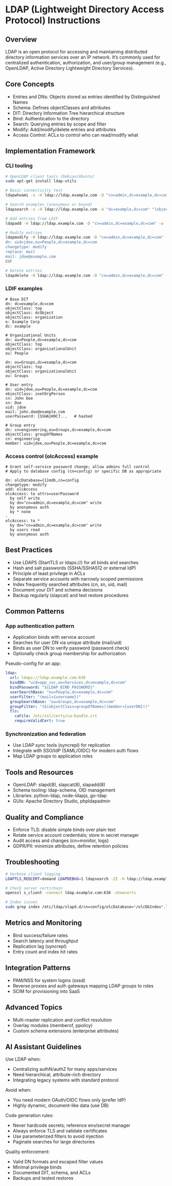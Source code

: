 # LDAP (Lightweight Directory Access Protocol) Instructions

## Overview

LDAP is an open protocol for accessing and maintaining distributed directory information services over an IP network. It’s commonly used for centralized authentication, authorization, and user/group management (e.g., OpenLDAP, Active Directory Lightweight Directory Services).

## Core Concepts

- Entries and DNs: Objects stored as entries identified by Distinguished Names
- Schema: Defines objectClasses and attributes
- DIT: Directory Information Tree hierarchical structure
- Bind: Authentication to the directory
- Search: Querying entries by scope and filter
- Modify: Add/modify/delete entries and attributes
- Access Control: ACLs to control who can read/modify what

## Implementation Framework

### CLI tooling

```bash
# OpenLDAP client tools (Debian/Ubuntu)
sudo apt-get install ldap-utils

# Basic connectivity test
ldapwhoami -x -H ldap://ldap.example.com -D "cn=admin,dc=example,dc=com" -w 'password'

# Search examples (anonymous or bound)
ldapsearch -x -H ldap://ldap.example.com -b "dc=example,dc=com" "(objectClass=person)" cn mail

# Add entries from LDIF
ldapadd -H ldap://ldap.example.com -D "cn=admin,dc=example,dc=com" -w 'password' -f users.ldif

# Modify entries
ldapmodify -H ldap://ldap.example.com -D "cn=admin,dc=example,dc=com" -w 'password' <<'EOF'
dn: uid=jdoe,ou=People,dc=example,dc=com
changetype: modify
replace: mail
mail: jdoe@example.com
EOF

# Delete entries
ldapdelete -H ldap://ldap.example.com -D "cn=admin,dc=example,dc=com" -w 'password' "uid=jdoe,ou=People,dc=example,dc=com"
```

### LDIF examples

```ldif
# Base DIT
dn: dc=example,dc=com
objectClass: top
objectClass: dcObject
objectClass: organization
o: Example Corp
dc: example

# Organizational Units
dn: ou=People,dc=example,dc=com
objectClass: top
objectClass: organizationalUnit
ou: People

dn: ou=Groups,dc=example,dc=com
objectClass: top
objectClass: organizationalUnit
ou: Groups

# User entry
dn: uid=jdoe,ou=People,dc=example,dc=com
objectClass: inetOrgPerson
cn: John Doe
sn: Doe
uid: jdoe
mail: john.doe@example.com
userPassword: {SSHA}H9C7...   # hashed

# Group entry
dn: cn=engineering,ou=Groups,dc=example,dc=com
objectClass: groupOfNames
cn: engineering
member: uid=jdoe,ou=People,dc=example,dc=com
```

### Access control (olcAccess) example

```ldif
# Grant self-service password change; allow admins full control
# Apply to database config (cn=config) or specific DB as appropriate

dn: olcDatabase={1}mdb,cn=config
changetype: modify
add: olcAccess
olcAccess: to attrs=userPassword
  by self write
  by dn="cn=admin,dc=example,dc=com" write
  by anonymous auth
  by * none
-
olcAccess: to *
  by dn="cn=admin,dc=example,dc=com" write
  by users read
  by anonymous auth
```

## Best Practices

- Use LDAPS (StartTLS or ldaps://) for all binds and searches
- Hash and salt passwords (SSHA/SSHA512 or external IdP)
- Principle of least privilege in ACLs
- Separate service accounts with narrowly scoped permissions
- Index frequently searched attributes (cn, sn, uid, mail)
- Document your DIT and schema decisions
- Backup regularly (slapcat) and test restore procedures

## Common Patterns

### App authentication pattern

- Application binds with service account
- Searches for user DN via unique attribute (mail/uid)
- Binds as user DN to verify password (password check)
- Optionally check group membership for authorization

Pseudo-config for an app:

```yaml
ldap:
  url: ldaps://ldap.example.com:636
  bindDN: "uid=app_svc,ou=Services,dc=example,dc=com"
  bindPassword: "${LDAP_BIND_PASSWORD}"
  userSearchBase: "ou=People,dc=example,dc=com"
  userFilter: "(mail={username})"
  groupSearchBase: "ou=Groups,dc=example,dc=com"
  groupFilter: "(&(objectClass=groupOfNames)(member={userDN}))"
  tls:
    caFile: /etc/ssl/certs/ca-bundle.crt
    requireValidCert: true
```

### Synchronization and federation

- Use LDAP sync tools (syncrepl) for replication
- Integrate with SSO/IdP (SAML/OIDC) for modern auth flows
- Map LDAP groups to application roles

## Tools and Resources

- OpenLDAP: slapd(8), slapcat(8), slapadd(8)
- Schema tooling: ldap-schema, OID management
- Libraries: python-ldap, node-ldapjs, go-ldap
- GUIs: Apache Directory Studio, phpldapadmin

## Quality and Compliance

- Enforce TLS: disable simple binds over plain text
- Rotate service account credentials; store in secret manager
- Audit access and changes (cn=monitor, logs)
- GDPR/PII: minimize attributes, define retention policies

## Troubleshooting

```bash
# Verbose client logging
LDAPTLS_REQCERT=demand LDAPDEBUG=1 ldapsearch -ZZ -H ldap://ldap.example.com -b dc=example,dc=com "(uid=jdoe)"

# Check server cert/chain
openssl s_client -connect ldap.example.com:636 -showcerts

# Index issues
sudo grep index /etc/ldap/slapd.d/cn=config/olcDatabase=*/olcDbIndex*.ldif
```

## Metrics and Monitoring

- Bind success/failure rates
- Search latency and throughput
- Replication lag (syncrepl)
- Entry count and index hit rates

## Integration Patterns

- PAM/NSS for system logins (sssd)
- Reverse proxies and auth gateways mapping LDAP groups to roles
- SCIM for provisioning into SaaS

## Advanced Topics

- Multi-master replication and conflict resolution
- Overlay modules (memberof, ppolicy)
- Custom schema extensions (enterprise attributes)

## AI Assistant Guidelines

Use LDAP when:
- Centralizing authN/authZ for many apps/services
- Need hierarchical, attribute-rich directory
- Integrating legacy systems with standard protocol

Avoid when:
- You need modern OAuth/OIDC flows only (prefer IdP)
- Highly dynamic, document-like data (use DB)

Code generation rules:
- Never hardcode secrets; reference env/secret manager
- Always enforce TLS and validate certificates
- Use parameterized filters to avoid injection
- Paginate searches for large directories

Quality enforcement:
- Valid DN formats and escaped filter values
- Minimal privilege binds
- Documented DIT, schema, and ACLs
- Backups and tested restores

